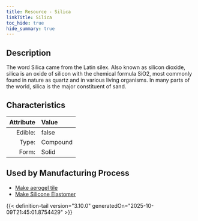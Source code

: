 ```yaml
---
title: Resource - Silica
linkTitle: Silica
toc_hide: true
hide_summary: true
---
```

<!-- This is generated by the MarsSim HelpGenertor, do not edit. -->

## Description
 The word Silica came from the Latin silex. &#10;&#9; Also known as silicon dioxide, silica is an oxide of silicon with the chemical formula&#10;&#9; SiO2, most commonly found in nature as quartz and in various living&#10;&#9; organisms. In many parts of the world, silica is the major constituent&#10;&#9; of sand. 

## Characteristics

| Attribute      | Value |
|--------:|:------|
|Edible:|false|
|Type:|Compound|
|Form:|Solid|
 

## Used by Manufacturing Process

- [Make aerogel tile](/docs/definitions/process/make-aerogel-tile)
- [Make Silicone Elastomer](/docs/definitions/process/make-silicone-elastomer)


    


{{< definition-tail version="3.10.0" generatedOn="2025-10-09T21:45:01.8754429" >}}


